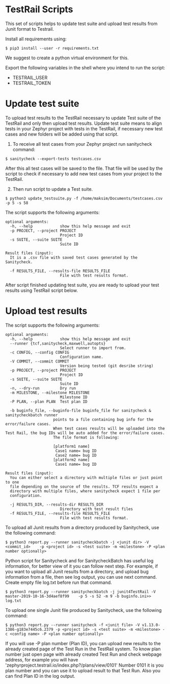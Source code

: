 
# TestRail Scripts

This set of scripts helps to update test suite and upload test results from Junit format to Testrail.

Install all requirements using:

```
$ pip3 install --user -r requirements.txt
```

We suggest to create a python virtual environment for this.

Export the following variables in the shell where you intend to run the script:

- TESTRAIL\_USER
- TESTRAIL\_TOKEN


# Update test suite

To upload test results to the TestRail necessary to update Test suite of the TestRail and only then upload test results.
Update test suite means to align tests in your Zephyr project with tests in the TestRail, if necessary new test cases and new folders will be added using that script.

1. To receive all test cases from your Zephyr project run sanitycheck command:

```
$ sanitycheck --export-tests testcases.csv
```
After this all test cases will be saved to the file. That file will be used by the script to check if necessary to add new test cases from your project to the TestRail.

2. Then run script to update a Test suite.

```
$ python3 update_testsuite.py -f /home/maksim/Documents/testcases.csv -p 5 -s 58
```

The script supports the following arguments:

```
optional arguments:
  -h, --help            show this help message and exit
  -p PROJECT, --project PROJECT
                        Project ID
  -s SUITE, --suite SUITE
                        Suite ID

Result files (input):
  It is a .csv file with saved test cases generated by the Sanitycheck.

  -f RESULTS_FILE, --results-file RESULTS_FILE
                        File with test results format.
```

After script finished updating test suite, you are ready to upload your test results using TestRail script below.

# Upload test results

The script supports the following arguments:

```
optional arguments:
  -h, --help            show this help message and exit
  --runner {tcf,sanitycheck,maxwell,autopts}
                        Select runner to import from.
  -c CONFIG, --config CONFIG
                        Configuration name.
  -V COMMIT, --commit COMMIT
                        Version being tested (git desribe string)
  -p PROJECT, --project PROJECT
                        Project ID
  -s SUITE, --suite SUITE
                        Suite ID
  -n, --dry-run         Dry run
  -m MILESTONE, --milestone MILESTONE
                        Milestone ID
  -P PLAN, --plan PLAN  Test plan ID

  -b buginfo_file, --buginfo-file buginfo_file for sanitycheck & sanitycheckbatch runner
                     points to a file containing bug info for the error/failure cases.
                     When test cases results will be uploaded into the Test Rail, the bug IDs will be auto added for the error/failure cases.
                     The file format is following:

                     [platform1 name]
                      Case1 name= bug ID
                      Case2 name= bug ID
                     [platform2 name]
                      Case1 name= bug ID

Result files (input):
  You can either select a directory with multiple files or just point to one
  file depending on the source of the results. TCF results expect a
  directory with multiple files, where sanitycheck expect 1 file per
  configuration.

  -j RESULTS_DIR, --results-dir RESULTS_DIR
                        Directory with test result files
  -f RESULTS_FILE, --results-file RESULTS_FILE
                        File with test results format.
```


To upload all Junit results from a directory produced by Sanitycheck, use the following command:

```
$ python3 report.py --runner sanitycheckbatch -j <junit dir> -V <commit_id>    -p <project id> -s <test suite> -m <milestone> -P <plan number optionally>
```

Python script for Sanitycheck and for SanitycheckBatch has useful log information, for better view of it you can follow next step.
For example, if you want to upload all Junit results from a directory, and upload bug information from a file, then see log output, you can use next command. Create empty file log.txt before run that command.

```
$ python3 report.py --runner sanitycheckbatch -j junit4TestRail -V master-2019-10-16-3d4aef8f99    -p 5 -s 52 -m 9 -b buginfo.ini>> log.txt
```

To upload one single Junit file produced by Sanitycheck, use the following command:

```
$ python3 report.py --runner sanitycheck -f <junit file> -V v1.13.0-1386-g183e7445c6.2379 -p <project id> -s <test suite> -m <milestone> -c <config name> -P <plan number optionally>
```
If you will use -P plan number (Plan ID), you can upload new results to the already created page of the Test Run in the TestRail system.
To know plan number just open page with already created Test Run and check webpage address, for example you will have 'zephyrproject.testrail.io/index.php?/plans/view/0101'
Number 0101 it is you plan number and you can use it to upload result to that Test Run. Also you can find Plan ID in the log output.
